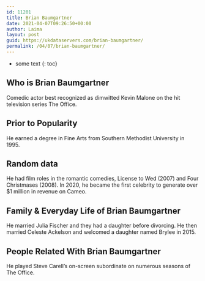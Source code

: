 ```yaml
---
id: 11201
title: Brian Baumgartner
date: 2021-04-07T09:26:50+00:00
author: Laima
layout: post
guid: https://ukdataservers.com/brian-baumgartner/
permalink: /04/07/brian-baumgartner/
---
```


* some text
{: toc}


## Who is Brian Baumgartner
                  
                  
                  
Comedic actor best recognized as dimwitted Kevin Malone on the hit television series The Office. 
                  
              
            
              
            
                
                
                
## Prior to Popularity
                  
                  
                  
He earned a degree in Fine Arts from Southern Methodist University in 1995.
                  
              
            
              
            
                
                
                
## Random data
                  
                  
                  
He had film roles in the romantic comedies, License to Wed (2007) and Four Christmases (2008). In 2020, he became the first celebrity to generate over $1 million in revenue on Cameo.
                  
              
            
              
            
                
                
                
## Family & Everyday Life of Brian Baumgartner
                  
                  
                  
He married Julia Fischer and they had a daughter before divorcing. He then married Celeste Ackelson and welcomed a daughter named Brylee in 2015.
                  
              
            
              
            
                
                
                
## People Related With Brian Baumgartner
                  
                  
                  
He played Steve Carell&#8217;s on-screen subordinate on numerous seasons of The Office.
                  
              
            
              
            
                
              
            
              
              
            
            
              
            
          
          
          
